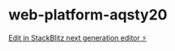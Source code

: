 # web-platform-aqsty20

[Edit in StackBlitz next generation editor ⚡️](https://stackblitz.com/~/github.com/MZIM-AND/web-platform-aqsty20)